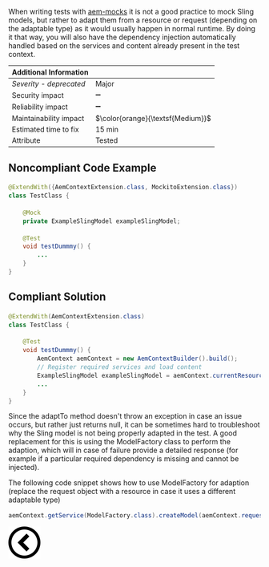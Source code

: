 <p>When writing tests with <a href="https://wcm.io/testing/aem-mock/">aem-mocks</a> it is not a good practice to mock Sling models, but rather to adapt them from
    a resource or request (depending on the adaptable type) as it would usually happen in normal runtime. By doing it that
    way, you will also have the dependency injection automatically handled based on the services and content
    already present in the test context.</p>

| Additional Information |                                   |
|------------------------|-----------------------------------|
| _Severity - deprecated_| Major                             | 
| Security impact        | :heavy_minus_sign:                |
| Reliability impact     | :heavy_minus_sign:                |
| Maintainability impact | $\color{orange}{\textsf{Medium}}$ |
| Estimated time to fix  | 15 min                            |
| Attribute              | Tested                            |

<h2>Noncompliant Code Example</h2>

```java
@ExtendWith({AemContextExtension.class, MockitoExtension.class})
class TestClass {

    @Mock
    private ExampleSlingModel exampleSlingModel;

    @Test
    void testDummmy() {
        ...
    }
}
```
<h2>Compliant Solution</h2>

```java
@ExtendWith(AemContextExtension.class)
class TestClass {

    @Test
    void testDummmy() {
        AemContext aemContext = new AemContextBuilder().build();
        // Register required services and load content
        ExampleSlingModel exampleSlingModel = aemContext.currentResource().adaptTo(ExampleSlingModel.class);
        ...
    }
}
```


<p>
Since the adaptTo method doesn't throw an exception in case an issue occurs, but rather just returns null, it can be sometimes hard to troubleshoot why the Sling model
is not being properly adapted in the test. A good replacement for this is using the ModelFactory class to perform the adaption, which will in case of failure provide
a detailed response (for example if a particular required dependency is missing and cannot be injected).
</p>

<p>
The following code snippet shows how to use ModelFactory for adaption (replace the request object with a resource in case it uses a different adaptable type)
</p>

```java
aemContext.getService(ModelFactory.class).createModel(aemContext.request(), CheckoutProgressModel.class);
```


[![Back to overview](back.svg)](../../README.md)
